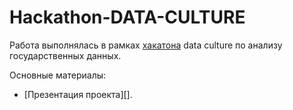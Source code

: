 # Hackathon-DATA-CULTURE

Работа выполнялась в рамках [хакатона](https://www.hse.ru/dataculture/hackathon/) data culture по анализу государственных данных. 

Основные материалы: 

* [Презентация проекта][]. 
